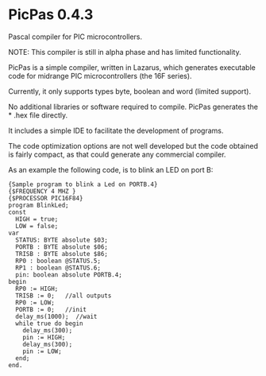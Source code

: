 PicPas 0.4.3
=============
Pascal compiler for PIC microcontrollers.

NOTE: This compiler is still in alpha phase and has limited functionality.

PicPas is a simple compiler, written in Lazarus, which generates executable code for midrange PIC microcontrollers (the 16F series).

Currently, it only supports types byte, boolean and word (limited support).

No additional libraries or software required to compile. PicPas generates the * .hex file directly.

It includes a simple IDE to facilitate the development of programs.

The code optimization options are not well developed but the code obtained is fairly compact, as that could generate any commercial compiler.

As an example the following code, is to blink an LED on port B:

```
{Sample program to blink a Led on PORTB.4}
{$FREQUENCY 4 MHZ }
{$PROCESSOR PIC16F84}
program BlinkLed;
const
  HIGH = true;
  LOW = false;
var
  STATUS: BYTE absolute $03;
  PORTB : BYTE absolute $06;
  TRISB : BYTE absolute $86;
  RP0 : boolean @STATUS.5;
  RP1 : boolean @STATUS.6;
  pin: boolean absolute PORTB.4;
begin                          
  RP0 := HIGH;
  TRISB := 0;   //all outputs
  RP0 := LOW;
  PORTB := 0;   //init
  delay_ms(1000);  //wait
  while true do begin
    delay_ms(300);
    pin := HIGH;
    delay_ms(300);
    pin := LOW;
  end;
end.
```

